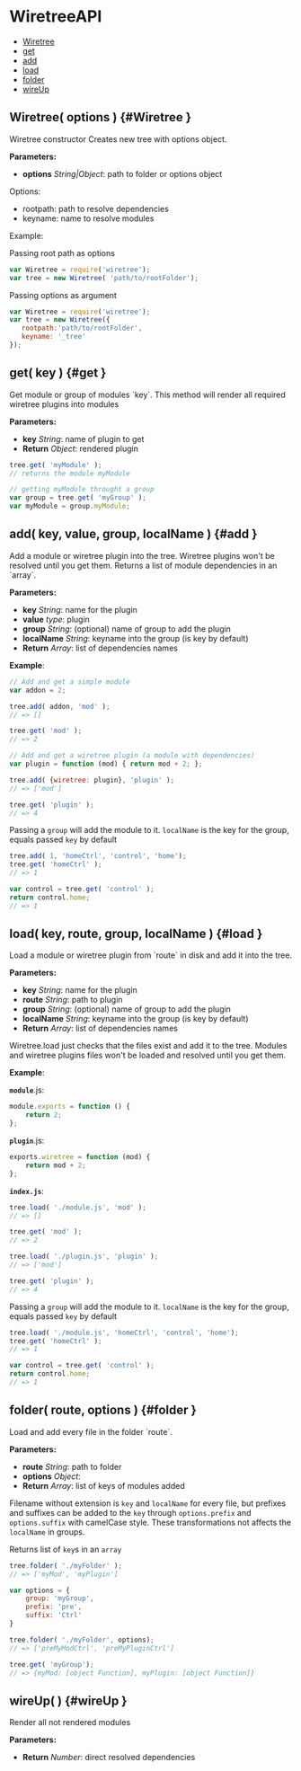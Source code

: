 WiretreeAPI
===========


- [Wiretree](#Wiretree)
- [get](#get)
- [add](#add)
- [load](#load)
- [folder](#folder)
- [wireUp](#wireUp)


Wiretree( options ) {#Wiretree }
---------------------------------------------

Wiretree constructor
Creates new tree with options object.

**Parameters:**

- **options** *String|Object*: path to folder or options object


Options:
- rootpath: path to resolve dependencies
- keyname: name to resolve modules

Example:

Passing root path as options
```javascript
var Wiretree = require('wiretree');
var tree = new Wiretree( 'path/to/rootFolder');
```

Passing options as argument

```javascript
var Wiretree = require('wiretree');
var tree = new Wiretree({
   rootpath:'path/to/rootFolder',
   keyname: '_tree'
});
```



get( key ) {#get }
---------------------------------------------

Get module or group of modules &#x60;key&#x60;.
This method will render all required wiretree plugins into modules

**Parameters:**

- **key** *String*: name of plugin to get
- **Return** *Object*: rendered plugin


```javascript
tree.get( 'myModule' );
// returns the module myModule

// getting myModule throught a group
var group = tree.get( 'myGroup' );
var myModule = group.myModule;
```



add( key, value, group, localName ) {#add }
---------------------------------------------

Add a module or wiretree plugin into the tree. Wiretree plugins won&#x27;t be resolved until you get them.
Returns a list of module dependencies in an &#x60;array&#x60;.

**Parameters:**

- **key** *String*: name for the plugin
- **value** *type*: plugin
- **group** *String*: (optional) name of group to add the plugin
- **localName** *String*: keyname into the group (is key by default)
- **Return** *Array*: list of dependencies names


**Example**:

```javascript
// Add and get a simple module
var addon = 2;

tree.add( addon, 'mod' );
// => []

tree.get( 'mod' );
// => 2

// Add and get a wiretree plugin (a module with dependencies)
var plugin = function (mod) { return mod + 2; };

tree.add( {wiretree: plugin}, 'plugin' );
// => ['mod']

tree.get( 'plugin' );
// => 4
```

Passing a `group` will add the module to it. `localName` is the key for the group, equals passed `key` by default

```javascript
tree.add( 1, 'homeCtrl', 'control', 'home');
tree.get( 'homeCtrl' );
// => 1

var control = tree.get( 'control' );
return control.home;
// => 1
```



load( key, route, group, localName ) {#load }
---------------------------------------------

Load a module or wiretree plugin from &#x60;route&#x60; in disk and add it into the tree.

**Parameters:**

- **key** *String*: name for the plugin
- **route** *String*: path to plugin
- **group** *String*: (optional) name of group to add the plugin
- **localName** *String*: keyname into the group (is key by default)
- **Return** *Array*: list of dependencies names


Wiretree.load just checks that the files exist and add it to the tree. Modules and wiretree plugins files won't be loaded and resolved until you get them.


**Example**:

**`module`**.js:
```javascript
module.exports = function () {
    return 2;
};
```

**`plugin`**.js:
```javascript
exports.wiretree = function (mod) {
    return mod + 2;
};
```

**`index.js`**:
```javascript
tree.load( './module.js', 'mod' );
// => []

tree.get( 'mod' );
// => 2

tree.load( './plugin.js', 'plugin' );
// => ['mod']

tree.get( 'plugin' );
// => 4
```

Passing a `group` will add the module to it. `localName` is the key for the group, equals passed `key` by default

```javascript
tree.load( './module.js', 'homeCtrl', 'control', 'home');
tree.get( 'homeCtrl' );
// => 1

var control = tree.get( 'control' );
return control.home;
// => 1
```



folder( route, options ) {#folder }
---------------------------------------------

Load and add every file in the folder &#x60;route&#x60;.

**Parameters:**

- **route** *String*: path to folder
- **options** *Object*: 
- **Return** *Array*: list of keys of modules added


Filename without extension is `key` and `localName` for every file, but prefixes and suffixes can be
added to the `key` through `options.prefix` and `options.suffix` with camelCase style. These transformations
not affects the `localName` in groups.

Returns list of `key`s in an `array`

```javascript
tree.folder( './myFolder' );
// => ['myMod', 'myPlugin']

var options = {
    group: 'myGroup',
    prefix: 'pre',
    suffix: 'Ctrl'
}

tree.folder( './myFolder', options);
// => ['preMyModCtrl', 'preMyPluginCtrl']

tree.get( 'myGroup');
// => {myMod: [object Function], myPlugin: [object Function]}
```



wireUp(  ) {#wireUp }
---------------------------------------------

Render all not rendered modules

**Parameters:**

- **Return** *Number*: direct resolved dependencies





